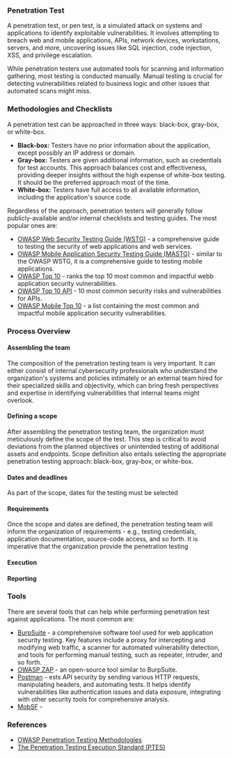 ### Penetration Test

A penetration test, or pen test, is a simulated attack on systems and applications to identify exploitable vulnerabilities. It involves attempting to breach web and mobile applications, APIs, network devices, workstations, servers, and more, uncovering issues like SQL injection, code injection, XSS, and privilege escalation.

While penetration testers use automated tools for scanning and information gathering, most testing is conducted manually. Manual testing is crucial for detecting vulnerabilities related to business logic and other issues that automated scans might miss.

### Methodologies and Checklists

A penetration test can be approached in three ways: black-box, gray-box, or white-box.

- **Black-box:** Testers have no prior information about the application, except possibly an IP address or domain.
- **Gray-box:** Testers are given additional information, such as credentials for test accounts. This approach balances cost and effectiveness, providing deeper insights without the high expense of white-box testing. It should be the preferred approach most of the time.
- **White-box:** Testers have full access to all available information, including the application's source code.

Regardless of the approach, penetration testers will generally follow publicly-available and/or internal checklists and testing guides. The most popular ones are:

- [OWASP Web Security Testing Guide (WSTG)](https://owasp.org/www-project-web-security-testing-guide/) -  a comprehensive guide to testing the security of web applications and web services.
- [OWASP Mobile Application Security Testing Guide (MASTG)](https://mas.owasp.org/MASTG/) - similar to the OWASP WSTG, it is a comprehensive guide to testing mobile applications.
- [OWASP Top 10](https://owasp.org/www-project-top-ten/) - ranks the top 10 most common and impactful webb application security vulnerabilities.
- [OWASP Top 10 API](https://owasp.org/API-Security/editions/2023/en/0x11-t10/) - 10 most common security risks and vulnerabilities for APIs.
- [OWASP Mobile Top 10](https://owasp.org/www-project-mobile-top-10/) - a list containing the most common and impactful mobile application security vulnerabilities.

### Process Overview

#### Assembling the team
The composition of the penetration testing team is very important. It can either consist of internal cybersecurity professionals who understand the organization's systems and policies intimately or an external team hired for their specialized skills and objectivity, which can bring fresh perspectives and expertise in identifying vulnerabilities that internal teams might overlook.

#### Defining a scope
After assembling the penetration testing team, the organization must meticulously define the scope of the test. This step is critical to avoid deviations from the planned objectives or unintended testing of additional assets and endpoints. Scope definition also entails selecting the appropriate penetration testing approach: black-box, gray-box, or white-box.

#### Dates and deadlines
As part of the scope, dates for the testing must be selected

#### Requirements
Once the scope and dates are defined, the penetration testing team will inform the organization of requirements - e.g., testing credentials, application documentation, source-code access, and so forth. It is imperative that the organization provide the penetration testing 

#### Execution


#### Reporting


### Tools
There are several tools that can help while performing penetration test against applications. The most common are:
- [BurpSuite](https://portswigger.net/burp) - a comprehensive software tool used for web application security testing. Key features include a proxy for intercepting and modifying web traffic, a scanner for automated vulnerability detection, and tools for performing manual testing, such as repeater, intruder, and so forth.
- [OWASP ZAP](https://www.zaproxy.org) - an open-source tool similar to BurpSuite.
- [Postman](https://www.postman.com/) - ests API security by sending various HTTP requests, manipulating headers, and automating tests. It helps identify vulnerabilities like authentication issues and data exposure, integrating with other security tools for comprehensive analysis.
- [MobSF](https://github.com/MobSF/Mobile-Security-Framework-MobSF) - 

### References
- [OWASP Penetration Testing Methodologies](https://owasp.org/www-project-web-security-testing-guide/latest/3-The_OWASP_Testing_Framework/1-Penetration_Testing_Methodologies)
- [The Penetration Testing Execution Standard (PTES)](http://www.pentest-standard.org/index.php/Main_Page)

